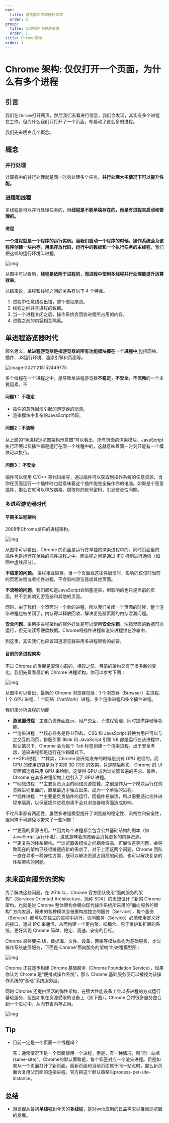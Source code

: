 ```yaml
---
nav:
  title: 游览器工作原理和实践
  order: 6
group:
  title: 宏观视角下的游览器
  order: 1
title: Chrome架构
order: 1
---
```


# Chrome 架构: 仅仅打开一个页面，为什么有多个进程

## 引言

我们在`Chrome`打开网页，然后我们去看进行信息，我们会发现，其实有多个进程在工作。但为什么我们只打开了一个页面，却启动了这么多的进程。

我们先来明白几个概念。

## 概念

### 并行处理

计算机中的并行处理就是同一时刻处理多个任务。**并行处理大多情况下可以提升性能。**

### 进程和线程

多线程是可以并行处理任务的，但**线程是不能单独存在的，他是有进程来启动和管理的。**

#### 进程

**一个进程就是一个程序的运行实例。**当我们启动一个程序的时候，操作系统会为该程序创建一块内存，用来存放代码，运行中的数据和一个执行任务的**主线程**，我们把这样的运行环境叫进程。

![img](https://static001.geekbang.org/resource/image/33/da/3380f0a16c323deda5d3a300804b95da.png)

从图中可以看到，**线程是依附于进程的，而进程中使用多线程并行处理能提升运算效率**。

总结来说，进程和线程之间的关系有以下 4 个特点。

1. 进程中任意线程出错，整个进程崩溃。
2. 线程之间共享进程的数据。
3. 当一个进程关闭之后，操作系统会回收进程所占用的内存。
4. 进程之前的内容相互隔离。

## 单进程游览器时代

顾名思义，**单进程游览器是指游览器的所有功能模块都在一个进程中**,包括网络、插件、JS运行环境、渲染引擎和页面等。

![image-20211218152449775](./image-20211218152449775.png)

多个线程在一个进程之中，是导致单进程游览器**不稳定，不安全，不流畅**的一个主要因素。不

#### 问题1： 不稳定

- 插件的意外崩溃引起的游览器的崩溃。
- 渲染模块中复杂的JavaScript代码。

#### 问题2：不流畅

从上面的“单进程浏览器架构示意图”可以看出，所有页面的渲染模块、JavaScript 执行环境以及插件都是运行在同一个线程中的，这就意味着同一时刻只能有一个模块可以执行。

#### 问题3： 不安全

插件可以使用 C/C++ 等代码编写，通过插件可以获取到操作系统的任意资源，当你在页面运行一个插件时也就意味着这个插件能完全操作你的电脑。如果是个恶意插件，那么它就可以释放病毒、窃取你的账号密码，引发安全性问题。

### 多进程游览器时代

#### 早期多进程架构

2008年Chrome发布的进程架构。

![img](https://static001.geekbang.org/resource/image/cd/60/cdc9215e6c6377fc965b7fac8c3ec960.png)

从图中可以看出，Chrome 的页面是运行在单独的渲染进程中的，同时页面里的插件也是运行在单独的插件进程之中，而进程之间是通过 IPC 机制进行通信（如图中虚线部分）。

**不稳定的问题。** 进程相互隔离，当一个页面或这插件崩溃时，影响的仅仅时当前的页面进程或者插件进程，不会影响游览器或其他页面。

**不流畅的问题**。我们都知道JavaScript会阻塞渲染，但影响的也只是当前的页面，并不会影响到游览器和其他的页面。

同时，由于我们一个页面时一个新的进程，所以我们关闭一个页面的时候，整个渲染进程也被关闭了，内存得以释放回收，解决游览器页面的内存泄漏问题。

**安全问题**。采用多进程架构的额外好处是可以使用**安全沙箱**。沙箱里面的数据可以运行，但无法读写硬盘数据。Chrome将插件进程和渲染进程锁在沙箱中。

到这里，其实我们也应该知道游览器采用多进程架构的必要。

#### 目前的多进程架构

不过 Chrome 的发展是滚滚向前的，相较之前，目前的架构又有了很多新的变化。我们先看看最新的 Chrome 进程架构，你可以参考下图：

![img](https://static001.geekbang.org/resource/image/b6/fc/b61cab529fa31301bde290813b4587fc.png)

从图中可以看出，最新的 Chrome 浏览器包括：1 个浏览器（Browser）主进程、1 个 GPU 进程、1 个网络（NetWork）进程、多个渲染进程和多个插件进程。

我们来分析进程的功能

- **游览器进程**：主要负责界面显示、用户交互、子进程管理，同时提供存储等功能。
- **渲染进程：**核心任务是将 HTML、CSS 和 JavaScript 转换为用户可以与之交互的网页，排版引擎 Blink 和 JavaScript 引擎 V8 都是运行在该进程中，默认情况下，Chrome 会为每个 Tab 标签创建一个渲染进程。出于安全考虑，渲染进程都是运行在沙箱模式下。
- **GPU进程：**其实，Chrome 刚开始发布的时候是没有 GPU 进程的。而 GPU 的使用初衷是为了实现 3D CSS 的效果，只是随后网页、Chrome 的 UI 界面都选择采用 GPU 来绘制，这使得 GPU 成为浏览器普遍的需求。最后，Chrome 在其多进程架构上也引入了 GPU 进程。
- **网络进程：**主要负责页面的网络资源加载，之前是作为一个模块运行在浏览器进程里面的，直至最近才独立出来，成为一个单独的进程。
- **插件进程：**主要是负责插件的运行，因插件易崩溃，所以需要通过插件进程来隔离，以保证插件进程崩溃不会对浏览器和页面造成影响。

不过凡事都有两面性，虽然多进程模型提升了浏览器的稳定性、流畅性和安全性，但同样不可避免地带来了一些问题：

- **更高的资源占用。**因为每个进程都会包含公共基础结构的副本（如 JavaScript 运行环境），这就意味着浏览器会消耗更多的内存资源。
- **更复杂的体系架构。**浏览器各模块之间耦合性高、扩展性差等问题，会导致现在的架构已经很难适应新的需求了。对于上面这两个问题，Chrome 团队一直在寻求一种弹性方案，既可以解决资源占用高的问题，也可以解决复杂的体系架构的问题。

## 未来面向服务的架构

为了解决这些问题，在 2016 年，Chrome 官方团队使用“面向服务的架构”（Services Oriented Architecture，简称 SOA）的思想设计了新的 Chrome 架构。也就是说 Chrome 整体架构会朝向现代操作系统所采用的“面向服务的架构” 方向发展，原来的各种模块会被重构成独立的服务（Service），每个服务（Service）都可以在独立的进程中运行，访问服务（Service）必须使用定义好的接口，通过 IPC 来通信，从而构建一个更内聚、松耦合、易于维护和扩展的系统，更好实现 Chrome 简单、稳定、高速、安全的目标。

Chrome 最终要把 UI、数据库、文件、设备、网络等模块重构为基础服务，类似操作系统底层服务，下面是 Chrome“面向服务的架构”的进程模型图：

![img](https://static001.geekbang.org/resource/image/32/2a/329658fe821252db47b0964037a1de2a.png)

Chrome 正在逐步构建 Chrome 基础服务（Chrome Foundation Service），如果你认为 Chrome 是“便携式操作系统”，那么 Chrome 基础服务便可以被视为该操作系统的“基础”系统服务层。

同时 Chrome 还提供灵活的弹性架构，在强大性能设备上会以多进程的方式运行基础服务，但是如果在资源受限的设备上（如下图），Chrome 会将很多服务整合到一个进程中，从而节省内存占用。

![img](https://static001.geekbang.org/resource/image/a9/76/a9ba86d7b03263fa3997d3733d958176.png)

## Tip

- 目前一定是一个页面一个线程吗？

  答：通常情况下是一个页面使用一个进程，但是，有一种情况，叫"同一站点(same-site)"。Chrome的默认策略是，每个标签对应一个渲染进程。但是如果从一个页面打开了新页面，而新页面和当前页面属于同一站点时，那么新页面会复用父页面的渲染进程。官方把这个默认策略叫process-per-site-instance。

## 总结

- 游览器从最初**单线程**到今天的**多线程**，是对web应用的日益需求以推动浏览器的发展。
